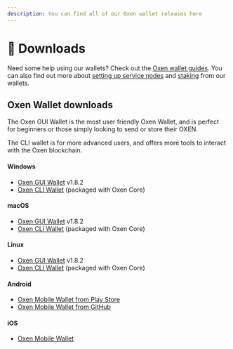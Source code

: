 ```yaml
---
description: You can find all of our Oxen wallet releases here
---
```


# 📁 Downloads

Need some help using our wallets? Check out the [Oxen wallet guides](using-the-oxen-blockchain/oxen-wallet-guides/). You can also find out more about [setting up service nodes](https://docs.oxen.io/using-the-oxen-blockchain/oxen-service-node-guides/full-service-node-setup-guide) and [staking](using-the-oxen-blockchain/oxen-service-node-guides/staking-to-shared-service-node.md) from our wallets.

## Oxen Wallet downloads

The Oxen GUI Wallet is the most user friendly Oxen Wallet, and is perfect for beginners or those simply looking to send or store their OXEN.

The CLI wallet is for more advanced users, and offers more tools to interact with the Oxen blockchain.

#### Windows

* [Oxen GUI Wallet](https://github.com/oxen-io/oxen-electron-gui-wallet/releases/download/v1.8.2/oxen-electron-wallet-1.8.2-win.exe) v1.8.2
* [Oxen CLI Wallet](https://github.com/oxen-io/oxen-core/releases) (packaged with Oxen Core)

#### macOS

* [Oxen GUI Wallet](https://github.com/oxen-io/oxen-electron-gui-wallet/releases/download/v1.8.2/oxen-electron-wallet-1.8.2-mac.dmg) v1.8.2
* [Oxen CLI Wallet](https://github.com/oxen-io/oxen-core/releases) (packaged with Oxen Core)

#### Linux

* [Oxen GUI Wallet](https://github.com/oxen-io/oxen-electron-gui-wallet/releases/download/v1.8.2/oxen-electron-wallet-1.8.2-linux.AppImage) v1.8.2
* [Oxen CLI Wallet](https://github.com/oxen-io/oxen-core/releases) (packaged with Oxen Core)

#### Android

* [Oxen Mobile Wallet from Play Store](https://play.google.com/store/apps/details?id=io.oxen.wallet)
* [Oxen Mobile Wallet from GitHub](https://github.com/oxen-io/oxen-mobile-wallet/releases/)

#### iOS

* [Oxen Mobile Wallet](https://apps.apple.com/app/oxen-wallet-rangeproof/id1547745078)
